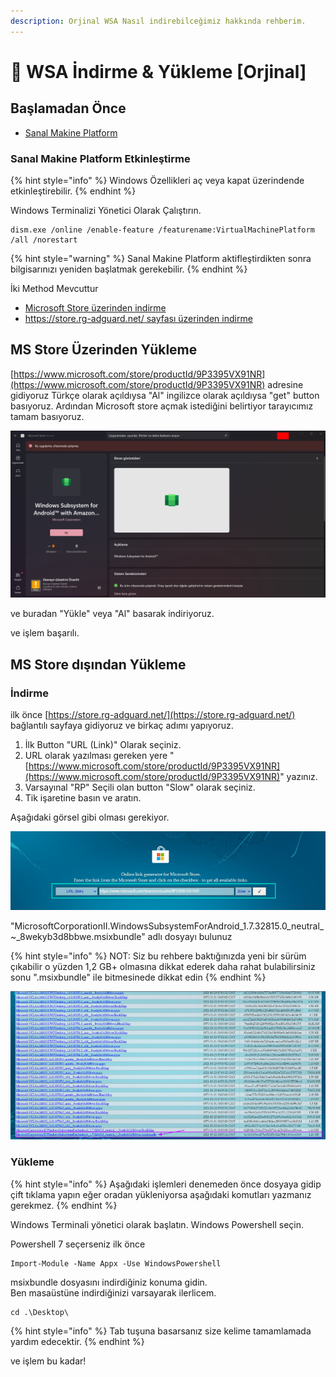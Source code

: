 ```yaml
---
description: Orjinal WSA Nasıl indirebilceğimiz hakkında rehberim.
---
```


# 🙌 WSA İndirme & Yükleme \[Orjinal]

## Başlamadan Önce

* [Sanal Makine Platform](wsa-indirme-and-yuekleme-orjinal.md#sanal-makine-platform-etkinlestirme)

### Sanal Makine Platform Etkinleştirme

{% hint style="info" %}
Windows Özellikleri aç veya kapat üzerindende etkinleştirebilir.
{% endhint %}

Windows Terminalizi Yönetici Olarak Çalıştırın.

```
dism.exe /online /enable-feature /featurename:VirtualMachinePlatform /all /norestart
```

{% hint style="warning" %}
Sanal Makine Platform aktifleştirdikten sonra bilgisarınızı yeniden başlatmak gerekebilir.
{% endhint %}

İki Method Mevcuttur

* [Microsoft Store üzerinden indirme](wsa-indirme-and-yuekleme-orjinal.md#ms-store-uezerinden-yuekleme)
* [https://store.rg-adguard.net/ sayfası üzerinden indirme](wsa-indirme-and-yuekleme-orjinal.md#ms-store-disindan-yuekleme)

## MS Store Üzerinden Yükleme

[https://www.microsoft.com/store/productId/9P3395VX91NR](https://www.microsoft.com/store/productId/9P3395VX91NR) adresine gidiyoruz Türkçe olarak açıldıysa "Al" ingilizce olarak açıldıysa "get" button basıyoruz. Ardından Microsoft store açmak istediğini belirtiyor tarayıcımız tamam basıyoruz.

![](<../.gitbook/assets/image (59).png>)

ve buradan "Yükle" veya "Al" basarak indiriyoruz.

ve işlem başarılı.

## MS Store dışından Yükleme

### İndirme

ilk önce [https://store.rg-adguard.net/](https://store.rg-adguard.net/) bağlantılı sayfaya gidiyoruz ve birkaç adımı yapıyoruz.

1. İlk Button "URL (Link)" Olarak seçiniz.
2. URL olarak yazılması gereken yere "[https://www.microsoft.com/store/productId/9P3395VX91NR](https://www.microsoft.com/store/productId/9P3395VX91NR)" yazınız.
3. Varsayınal "RP" Seçili olan button "Slow" olarak seçiniz.
4. Tik işaretine basın ve aratın.

Aşağıdaki görsel gibi olması gerekiyor.

![](<../.gitbook/assets/image (89).png>)

"MicrosoftCorporationII.WindowsSubsystemForAndroid\_1.7.32815.0\_neutral\_\~\_8wekyb3d8bbwe.msixbundle" adlı dosyayı bulunuz

{% hint style="info" %}
NOT: Siz bu rehbere baktığınızda yeni bir sürüm çıkabilir o yüzden 1,2 GB+ olmasına dikkat ederek daha rahat bulabilirsiniz sonu ".msixbundle" ile bitmesinede dikkat edin
{% endhint %}

![](<../.gitbook/assets/image (92).png>)

### Yükleme

{% hint style="info" %}
Aşağıdaki işlemleri denemeden önce dosyaya gidip çift tıklama yapın eğer oradan yükleniyorsa aşağıdaki komutları yazmanız gerekmez.
{% endhint %}

Windows Terminali yönetici olarak başlatın. Windows Powershell seçin.

Powershell 7 seçerseniz ilk önce

```
Import-Module -Name Appx -Use WindowsPowershell
```

msixbundle dosyasını indirdiğiniz konuma gidin.\
Ben masaüstüne indirdiğinizi varsayarak ilerlicem.

```
cd .\Desktop\
```

{% hint style="info" %}
Tab tuşuna basarsanız size kelime tamamlamada yardım edecektir.
{% endhint %}

ve işlem bu kadar!
